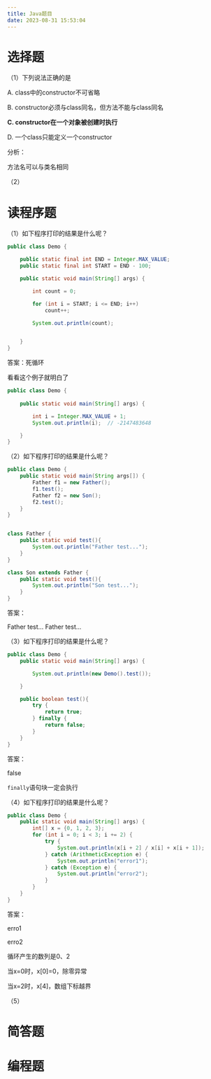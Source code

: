 ```yaml
---
title: Java题目
date: 2023-08-31 15:53:04
---
```


# 选择题



（1）下列说法正确的是



A. class中的constructor不可省略



B. constructor必须与class同名，但方法不能与class同名



**C. constructor在一个对象被创建时执行**



D. 一个class只能定义一个constructor



分析：



方法名可以与类名相同



（2）



# 读程序题



（1）如下程序打印的结果是什么呢？



```java
public class Demo {

    public static final int END = Integer.MAX_VALUE;
    public static final int START = END - 100;

    public static void main(String[] args) {

        int count = 0;

        for (int i = START; i <= END; i++)
            count++;

        System.out.println(count);


    }
}
```



答案：死循环



看看这个例子就明白了



```java
public class Demo {
    
    public static void main(String[] args) {

        int i = Integer.MAX_VALUE + 1;
        System.out.println(i);  // -2147483648

    }
}
```



（2）如下程序打印的结果是什么呢？



```java
public class Demo {
    public static void main(String args[]) {
        Father f1 = new Father();
        f1.test();
        Father f2 = new Son();
        f2.test();
    }
}


class Father {
    public static void test(){
        System.out.println("Father test...");
    }
}

class Son extends Father {
    public static void test(){
        System.out.println("Son test...");
    }
}
```



答案：



Father test...
Father test...



（3）如下程序打印的结果是什么呢？



```java
public class Demo {
    public static void main(String[] args) {

        System.out.println(new Demo().test());

    }

    public boolean test(){
        try {
            return true;
        } finally {
            return false;
        }
    }
}
```



答案：



false



`finally`语句块一定会执行



（4）如下程序打印的结果是什么呢？



```java
public class Demo {
    public static void main(String[] args) {
        int[] x = {0, 1, 2, 3};
        for (int i = 0; i < 3; i += 2) {
            try {
                System.out.println(x[i + 2] / x[i] + x[i + 1]);
            } catch (ArithmeticException e) {
                System.out.println("error1");
            } catch (Exception e) {
                System.out.println("error2");
            }
        }
    }
}
```



答案：



erro1

 

erro2



循环产生的数列是0、2



当x=0时，x[0]=0，除零异常



当x=2时，x[4]，数组下标越界



（5）



# 简答题



# 编程题
